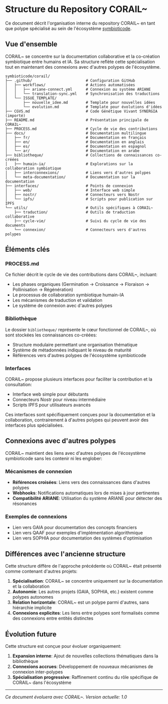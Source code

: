 # Structure du Repository CORAIL~

Ce document décrit l'organisation interne du repository CORAIL~ en tant que polype spécialisé au sein de l'écosystème [symbioticode](https://github.com/symbioticode).

## Vue d'ensemble

CORAIL~ se concentre sur la documentation collaborative et la co-création symbiotique entre humains et IA. Sa structure reflète cette spécialisation tout en maintenant des connexions avec d'autres polypes de l'écosystème.

```
symbioticode/corail/
├── .github/                        # Configuration GitHub
│   ├── workflows/                  # Actions automatisées
│   │   ├── ariane-connect.yml      # Connexion au système ARIANE
│   │   └── translation-sync.yml    # Synchronisation des traductions
│   └── ISSUE_TEMPLATE/
│       ├── nouvelle_idee.md        # Template pour nouvelles idées
│       └── evolution.md            # Template pour évolutions d'idées
├── CGVS.md                         # Code Génétique Vivant SYNERGIA (importé)
├── README.md                       # Présentation principale de CORAIL~
├── PROCESS.md                      # Cycle de vie des contributions
├── docs/                           # Documentation multilingue
│   ├── fr/                         # Documentation en français
│   ├── en/                         # Documentation en anglais
│   ├── es/                         # Documentation en espagnol
│   └── ar/                         # Documentation en arabe
├── bibliotheque/                   # Collections de connaissances co-créées
│   ├── humain-ia/                  # Explorations sur la collaboration symbiotique
│   ├── interconnexions/            # Liens vers d'autres polypes
│   └── meta-documentation/         # Documentation sur la documentation
├── interfaces/                     # Points de connexion
│   ├── web/                        # Interface web simple
│   ├── nostr/                      # Connecteurs vers Nostr
│   └── ipfs/                       # Scripts pour publication sur IPFS
└── utils/                          # Outils spécifiques à CORAIL~
    ├── traduction/                 # Outils de traduction collaborative
    ├── cycle-vie/                  # Suivi du cycle de vie des documents
    └── connexion/                  # Connecteurs vers d'autres polypes
```

## Éléments clés

### PROCESS.md
Ce fichier décrit le cycle de vie des contributions dans CORAIL~, incluant:
- Les phases organiques (Germination → Croissance → Floraison → Pollinisation → Régénération)
- Le processus de collaboration symbiotique humain-IA
- Les mécanismes de traduction et validation
- Le système de connexion avec d'autres polypes

### Bibliothèque
Le dossier `bibliotheque/` représente le cœur fonctionnel de CORAIL~, où sont stockées les connaissances co-créées:
- Structure modulaire permettant une organisation thématique
- Système de métadonnées indiquant le niveau de maturité
- Références vers d'autres polypes de l'écosystème symbioticode

### Interfaces
CORAIL~ propose plusieurs interfaces pour faciliter la contribution et la consultation:
- Interface web simple pour débutants
- Connecteurs Nostr pour niveau intermédiaire
- Scripts IPFS pour utilisateurs avancés

Ces interfaces sont spécifiquement conçues pour la documentation et la collaboration, contrairement à d'autres polypes qui peuvent avoir des interfaces plus spécialisées.

## Connexions avec d'autres polypes

CORAIL~ maintient des liens avec d'autres polypes de l'écosystème symbioticode sans les contenir ni les englober:

### Mécanismes de connexion
- **Références croisées**: Liens vers des connaissances dans d'autres polypes
- **Webhooks**: Notifications automatiques lors de mises à jour pertinentes
- **Compatibilité ARIANE**: Utilisation du système ARIANE pour détecter des résonances

### Exemples de connexions
- Lien vers GAIA pour documentation des concepts financiers
- Lien vers QAAF pour exemples d'implémentation algorithmique
- Lien vers SOPHIA pour documentation des systèmes d'optimisation

## Différences avec l'ancienne structure

Cette structure diffère de l'approche précédente où CORAIL~ était présenté comme contenant d'autres projets:

1. **Spécialisation**: CORAIL~ se concentre uniquement sur la documentation et la collaboration
2. **Autonomie**: Les autres projets (GAIA, SOPHIA, etc.) existent comme polypes autonomes
3. **Relation horizontale**: CORAIL~ est un polype parmi d'autres, sans hiérarchie implicite
4. **Connexions explicites**: Les liens entre polypes sont formalisés comme des connexions entre entités distinctes

## Évolution future

Cette structure est conçue pour évoluer organiquement:

1. **Expansion interne**: Ajout de nouvelles collections thématiques dans la bibliothèque
2. **Connexions accrues**: Développement de nouveaux mécanismes de connexion inter-polypes
3. **Spécialisation progressive**: Raffinement continu du rôle spécifique de CORAIL~ dans l'écosystème

---

*Ce document évoluera avec CORAIL~. Version actuelle: 1.0*
